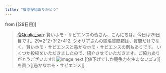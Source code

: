 ```yaml
---
title: "質問投稿ありがとう"
---
```


from [[29日目]]
> [@Qualia_san](https://twitter.com/Qualia_san/status/1595800780329877504?s=20&t=qDmbs5yNfbIIlL2S8xiGLQ): 賢いホモ・サピエンスの皆さん、こんにちは。今日は29日目です。29=2^2+3^2+4^2.
> クオリアさんの匿名質問箱は、質問だけでなく、賢いホモ・サピエンスと愚かなホモ・サピエンスの例もありです。
> いくつか投稿をいただきましたので、紹介させていただきます。ご協力ありがとうございます!!
> ![image](https://pbs.twimg.com/media/FiVrberaAAANQa4.png)
next [[値下げでしか競争力を生まないゴミ]]を買う[[愚かなホモ・サピエンス]]
